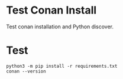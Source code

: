 # Test Conan Install

Test conan installation and Python discover.

# Test

```
python3 -m pip install -r requirements.txt
conan --version
```
